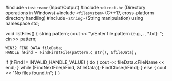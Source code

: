 #include `<iostream>` (Input/Output)
#include `<direct.h>` (Directory operations in Windows)
#include `<filesystem>` (C++17, cross-platform directory handling)
#include `<string>` (String manipulation)
using namespace std;

void listFiles() {
    string pattern;
    cout << "\nEnter file pattern (e.g., *.*, *.txt): ";
    cin >> pattern;

    WIN32_FIND_DATA fileData;
    HANDLE hFind = FindFirstFile(pattern.c_str(), &fileData);
if (hFind != INVALID_HANDLE_VALUE) {
        do {
            cout << fileData.cFileName << endl;
        } while (FindNextFile(hFind, &fileData));
        FindClose(hFind);
    } else {
        cout << "No files found.\n";
    }
}
